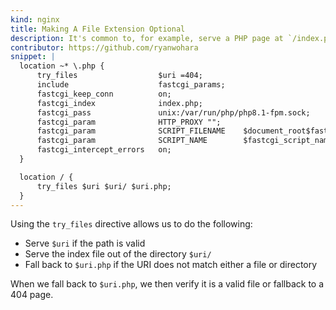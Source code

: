 ```yaml
---
kind: nginx
title: Making A File Extension Optional
description: It's common to, for example, serve a PHP page at `/index.php`. Instead, we can serve that same page at `/index`.
contributor: https://github.com/ryanwohara
snippet: |
  location ~* \.php {
      try_files                  $uri =404;
      include                    fastcgi_params;
      fastcgi_keep_conn          on;
      fastcgi_index              index.php;
      fastcgi_pass               unix:/var/run/php/php8.1-fpm.sock;
      fastcgi_param              HTTP_PROXY "";
      fastcgi_param              SCRIPT_FILENAME    $document_root$fastcgi_script_name;
      fastcgi_param              SCRIPT_NAME        $fastcgi_script_name;
      fastcgi_intercept_errors   on;
  }

  location / {
      try_files $uri $uri/ $uri.php;
  }
---
```


Using the `try_files` directive allows us to do the following:

- Serve `$uri` if the path is valid
- Serve the index file out of the directory `$uri/`
- Fall back to `$uri.php` if the URI does not match either a file or directory

When we fall back to `$uri.php`, we then verify it is a valid file or fallback to a 404 page.
